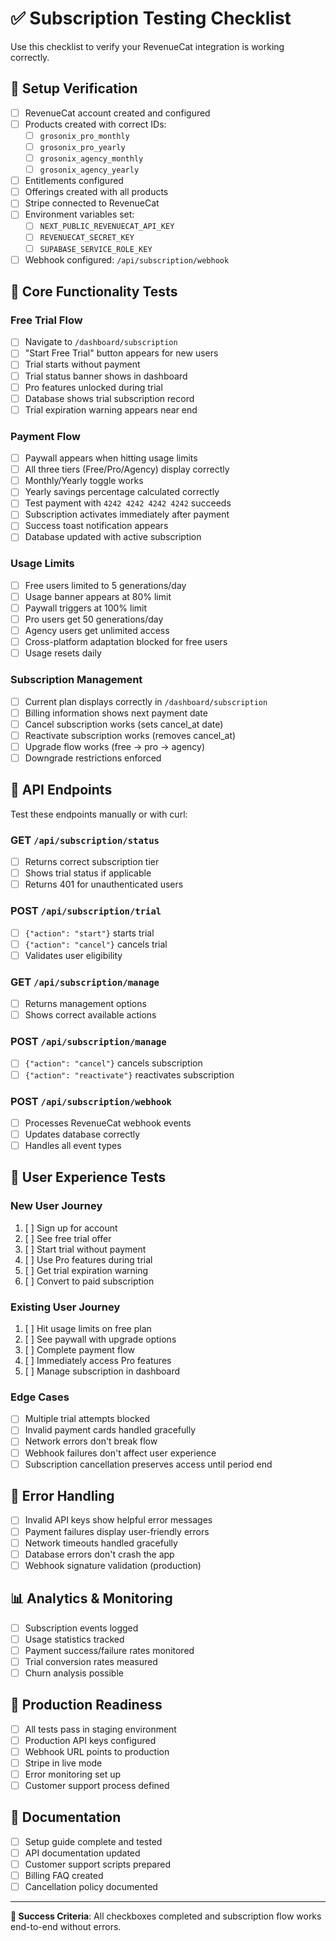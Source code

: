 # ✅ Subscription Testing Checklist

Use this checklist to verify your RevenueCat integration is working correctly.

## 🔧 Setup Verification

- [ ] RevenueCat account created and configured
- [ ] Products created with correct IDs:
  - [ ] `grosonix_pro_monthly`
  - [ ] `grosonix_pro_yearly` 
  - [ ] `grosonix_agency_monthly`
  - [ ] `grosonix_agency_yearly`
- [ ] Entitlements configured
- [ ] Offerings created with all products
- [ ] Stripe connected to RevenueCat
- [ ] Environment variables set:
  - [ ] `NEXT_PUBLIC_REVENUECAT_API_KEY`
  - [ ] `REVENUECAT_SECRET_KEY`
  - [ ] `SUPABASE_SERVICE_ROLE_KEY`
- [ ] Webhook configured: `/api/subscription/webhook`

## 🧪 Core Functionality Tests

### Free Trial Flow
- [ ] Navigate to `/dashboard/subscription`
- [ ] "Start Free Trial" button appears for new users
- [ ] Trial starts without payment
- [ ] Trial status banner shows in dashboard
- [ ] Pro features unlocked during trial
- [ ] Database shows trial subscription record
- [ ] Trial expiration warning appears near end

### Payment Flow
- [ ] Paywall appears when hitting usage limits
- [ ] All three tiers (Free/Pro/Agency) display correctly
- [ ] Monthly/Yearly toggle works
- [ ] Yearly savings percentage calculated correctly
- [ ] Test payment with `4242 4242 4242 4242` succeeds
- [ ] Subscription activates immediately after payment
- [ ] Success toast notification appears
- [ ] Database updated with active subscription

### Usage Limits
- [ ] Free users limited to 5 generations/day
- [ ] Usage banner appears at 80% limit
- [ ] Paywall triggers at 100% limit
- [ ] Pro users get 50 generations/day
- [ ] Agency users get unlimited access
- [ ] Cross-platform adaptation blocked for free users
- [ ] Usage resets daily

### Subscription Management
- [ ] Current plan displays correctly in `/dashboard/subscription`
- [ ] Billing information shows next payment date
- [ ] Cancel subscription works (sets cancel_at date)
- [ ] Reactivate subscription works (removes cancel_at)
- [ ] Upgrade flow works (free → pro → agency)
- [ ] Downgrade restrictions enforced

## 🔗 API Endpoints

Test these endpoints manually or with curl:

### GET `/api/subscription/status`
- [ ] Returns correct subscription tier
- [ ] Shows trial status if applicable
- [ ] Returns 401 for unauthenticated users

### POST `/api/subscription/trial`
- [ ] `{"action": "start"}` starts trial
- [ ] `{"action": "cancel"}` cancels trial
- [ ] Validates user eligibility

### GET `/api/subscription/manage`
- [ ] Returns management options
- [ ] Shows correct available actions

### POST `/api/subscription/manage`
- [ ] `{"action": "cancel"}` cancels subscription
- [ ] `{"action": "reactivate"}` reactivates subscription

### POST `/api/subscription/webhook`
- [ ] Processes RevenueCat webhook events
- [ ] Updates database correctly
- [ ] Handles all event types

## 🎯 User Experience Tests

### New User Journey
1. [ ] Sign up for account
2. [ ] See free trial offer
3. [ ] Start trial without payment
4. [ ] Use Pro features during trial
5. [ ] Get trial expiration warning
6. [ ] Convert to paid subscription

### Existing User Journey
1. [ ] Hit usage limits on free plan
2. [ ] See paywall with upgrade options
3. [ ] Complete payment flow
4. [ ] Immediately access Pro features
5. [ ] Manage subscription in dashboard

### Edge Cases
- [ ] Multiple trial attempts blocked
- [ ] Invalid payment cards handled gracefully
- [ ] Network errors don't break flow
- [ ] Webhook failures don't affect user experience
- [ ] Subscription cancellation preserves access until period end

## 🐛 Error Handling

- [ ] Invalid API keys show helpful error messages
- [ ] Payment failures display user-friendly errors
- [ ] Network timeouts handled gracefully
- [ ] Database errors don't crash the app
- [ ] Webhook signature validation (production)

## 📊 Analytics & Monitoring

- [ ] Subscription events logged
- [ ] Usage statistics tracked
- [ ] Payment success/failure rates monitored
- [ ] Trial conversion rates measured
- [ ] Churn analysis possible

## 🚀 Production Readiness

- [ ] All tests pass in staging environment
- [ ] Production API keys configured
- [ ] Webhook URL points to production
- [ ] Stripe in live mode
- [ ] Error monitoring set up
- [ ] Customer support process defined

## 📝 Documentation

- [ ] Setup guide complete and tested
- [ ] API documentation updated
- [ ] Customer support scripts prepared
- [ ] Billing FAQ created
- [ ] Cancellation policy documented

---

**🎯 Success Criteria**: All checkboxes completed and subscription flow works end-to-end without errors.
